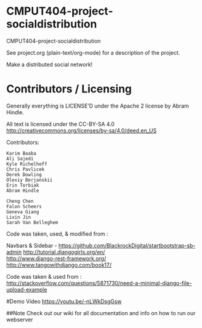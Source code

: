 CMPUT404-project-socialdistribution
===================================

CMPUT404-project-socialdistribution

See project.org (plain-text/org-mode) for a description of the project.

Make a distributed social network!

Contributors / Licensing
========================

Generally everything is LICENSE'D under the Apache 2 license by Abram Hindle.

All text is licensed under the CC-BY-SA 4.0 http://creativecommons.org/licenses/by-sa/4.0/deed.en_US

Contributors:

    Karim Baaba
    Ali Sajedi
    Kyle Richelhoff
    Chris Pavlicek
    Derek Dowling
    Olexiy Berjanskii
    Erin Torbiak
    Abram Hindle

    Cheng Chen
    Falon Scheers
    Geneva Giang
    Lixin Jin
    Sarah Van Belleghem

Code was taken, used, & modified from :

Navbars & Sidebar - https://github.com/BlackrockDigital/startbootstrap-sb-admin
http://tutorial.djangogirls.org/en/  
http://www.django-rest-framework.org/
http://www.tangowithdjango.com/book17/

Code was taken & used from : http://stackoverflow.com/questions/5871730/need-a-minimal-django-file-upload-example

#Demo Video
https://youtu.be/-nLWkDsgGsw

##Note
Check out our wiki for all documentation and info on how to run our webserver
